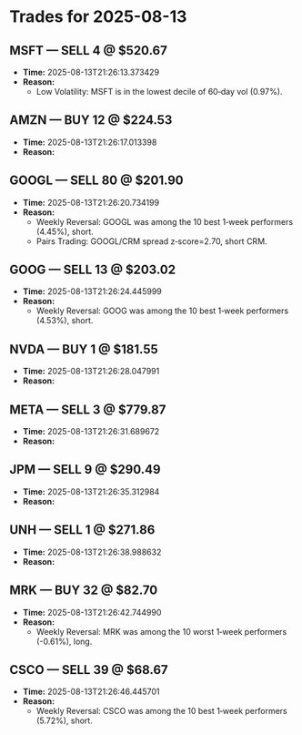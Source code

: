 # Trades for 2025-08-13

## MSFT — SELL 4 @ $520.67
- **Time:** 2025-08-13T21:26:13.373429
- **Reason:**
  - Low Volatility: MSFT is in the lowest decile of 60‑day vol (0.97%).

## AMZN — BUY 12 @ $224.53
- **Time:** 2025-08-13T21:26:17.013398
- **Reason:**

## GOOGL — SELL 80 @ $201.90
- **Time:** 2025-08-13T21:26:20.734199
- **Reason:**
  - Weekly Reversal: GOOGL was among the 10 best 1‑week performers (4.45%), short.
  - Pairs Trading: GOOGL/CRM spread z‑score=2.70, short CRM.

## GOOG — SELL 13 @ $203.02
- **Time:** 2025-08-13T21:26:24.445999
- **Reason:**
  - Weekly Reversal: GOOG was among the 10 best 1‑week performers (4.53%), short.

## NVDA — BUY 1 @ $181.55
- **Time:** 2025-08-13T21:26:28.047991
- **Reason:**

## META — SELL 3 @ $779.87
- **Time:** 2025-08-13T21:26:31.689672
- **Reason:**

## JPM — SELL 9 @ $290.49
- **Time:** 2025-08-13T21:26:35.312984
- **Reason:**

## UNH — SELL 1 @ $271.86
- **Time:** 2025-08-13T21:26:38.988632
- **Reason:**

## MRK — BUY 32 @ $82.70
- **Time:** 2025-08-13T21:26:42.744990
- **Reason:**
  - Weekly Reversal: MRK was among the 10 worst 1‑week performers (-0.61%), long.

## CSCO — SELL 39 @ $68.67
- **Time:** 2025-08-13T21:26:46.445701
- **Reason:**
  - Weekly Reversal: CSCO was among the 10 best 1‑week performers (5.72%), short.

